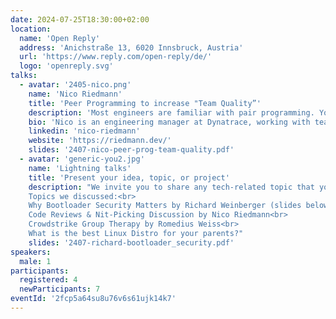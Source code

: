```yaml
---
date: 2024-07-25T18:30:00+02:00
location:
  name: 'Open Reply'
  address: 'Anichstraße 13, 6020 Innsbruck, Austria'
  url: 'https://www.reply.com/open-reply/de/'
  logo: 'openreply.svg'
talks:
  - avatar: '2405-nico.png'
    name: 'Nico Riedmann'
    title: 'Peer Programming to increase "Team Quality”'
    description: 'Most engineers are familiar with pair programming. Your team may already encourage it to foster learning or as an alternative to ensuring code quality via pull-request reviews. This talk will show you the impact that collaboratively creating code has on "team quality" rather than just "code quality" - creating opportunities to build trust, increase shared ownership, and define and better understand a shared vision. And if you weren’t convinced before, we’ll end with a few practical tips on getting started with pair and mob-programming.'
    bio: 'Nico is an engineering manager at Dynatrace, working with teams building the cloud and CI/CD foundations of an internal developer platform. With a background in robotics and devops, he’s passionate about all things automation and creating software that simplifies life. Nico co-organizes agile and leadership meetups and volunteers at robotics competitions for children.'
    linkedin: 'nico-riedmann'
    website: 'https://riedmann.dev/'
    slides: '2407-nico-peer-prog-team-quality.pdf'
  - avatar: 'generic-you2.jpg'
    name: 'Lightning talks'
    title: 'Present your idea, topic, or project'
    description: "We invite you to share any tech-related topic that you're passionate about or find interesting. Whether it's a new technology, your experience with a specific tool, an idea for an open-source project, or even seeking feedback on a potential side project, we want to hear from you. In case you want to give a lightning talk, please get in touch with us via email or on site at the meetup.<br><br>
    Topics we discussed:<br>
    Why Bootloader Security Matters by Richard Weinberger (slides below)<br>
    Code Reviews & Nit-Picking Discussion by Nico Riedmann<br>
    Crowdstrike Group Therapy by Romedius Weiss<br> 
    What is the best Linux Distro for your parents?"
    slides: '2407-richard-bootloader_security.pdf'
speakers:
  male: 1
participants:
  registered: 4
  newParticipants: 7
eventId: '2fcp5a64su8u76v6s61ujk14k7'
---
```

